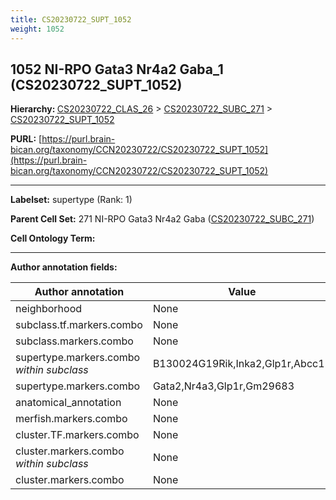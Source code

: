 ```yaml
---
title: CS20230722_SUPT_1052
weight: 1052
---
```

## 1052 NI-RPO Gata3 Nr4a2 Gaba_1 (CS20230722_SUPT_1052)
<b>Hierarchy: </b>
[CS20230722_CLAS_26](../CS20230722_CLAS_26) >
[CS20230722_SUBC_271](../CS20230722_SUBC_271) >
[CS20230722_SUPT_1052](../CS20230722_SUPT_1052)

**PURL:** [https://purl.brain-bican.org/taxonomy/CCN20230722/CS20230722_SUPT_1052](https://purl.brain-bican.org/taxonomy/CCN20230722/CS20230722_SUPT_1052)

---


**Labelset:** supertype (Rank: 1)

**Parent Cell Set:** 271 NI-RPO Gata3 Nr4a2 Gaba ([CS20230722_SUBC_271](../CS20230722_SUBC_271))



**Cell Ontology Term:** 

[MARKER GENES.]: #


---

[TRANSFERRED ANNOTATIONS.]: #


[AUTHOR ANNOTATION FIELDS.]: #


**Author annotation fields:**

| Author annotation | Value |
|-------------------|-------|
|neighborhood|None|
|subclass.tf.markers.combo|None|
|subclass.markers.combo|None|
|supertype.markers.combo _within subclass_|B130024G19Rik,Inka2,Glp1r,Abcc12|
|supertype.markers.combo|Gata2,Nr4a3,Glp1r,Gm29683|
|anatomical_annotation|None|
|merfish.markers.combo|None|
|cluster.TF.markers.combo|None|
|cluster.markers.combo _within subclass_|None|
|cluster.markers.combo|None|
